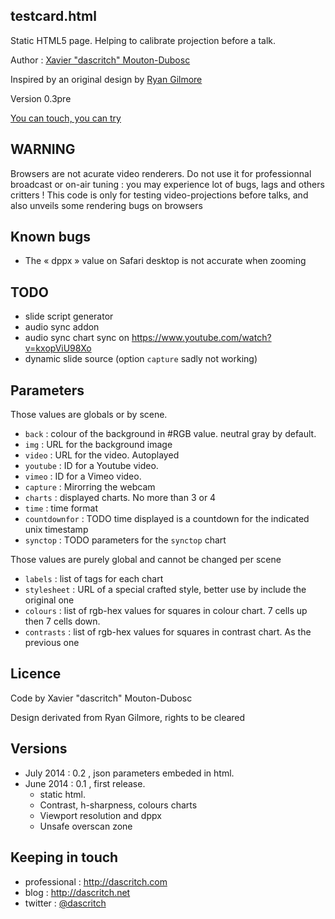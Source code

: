 testcard.html
--------------

Static HTML5 page. Helping to calibrate projection before a talk.

Author :  [Xavier "dascritch" Mouton-Dubosc](http://dascritch.com)

Inspired by an original design by [Ryan Gilmore](http://www.urbanspaceman.net/urbanspaceman/index.php?/print/tv-test-card/)

Version 0.3pre

[You can touch, you can try](http://dascritch.github.io/testcard.html/)

WARNING
-------
Browsers are not acurate video renderers. Do not use it for professionnal broadcast or on-air tuning : you may experience lot of bugs, lags and others critters !
This code is only for testing video-projections before talks, and also unveils some rendering bugs on browsers

Known bugs
----------
* The « dppx » value on Safari desktop is not accurate when zooming

TODO
----
* slide script generator
* audio sync addon
* audio sync chart sync on https://www.youtube.com/watch?v=kxopViU98Xo
* dynamic slide source (option `capture` sadly not working)

Parameters
----------
Those values are globals or by scene.
* `back` : colour of the background in #RGB value. neutral gray by default.
* `img` : URL for the background image
* `video` : URL for the video. Autoplayed
* `youtube` : ID for a Youtube video.
* `vimeo` : ID for a Vimeo video.
* `capture` : Mirorring the webcam
* `charts` : displayed charts. No more than 3 or 4
* `time` : time format
* `countdownfor` : TODO time displayed is a countdown for the indicated unix timestamp
* `synctop` : TODO parameters for the `synctop` chart

Those values are purely global and cannot be changed per scene
* `labels` : list of tags for each chart
* `stylesheet` : URL of a special crafted style, better use by include the original one
* `colours` : list of rgb-hex values for squares in colour chart. 7 cells up then 7 cells down.
* `contrasts` : list of rgb-hex values for squares in contrast chart. As the previous one

Licence
-------

Code by Xavier "dascritch" Mouton-Dubosc

Design derivated from Ryan Gilmore, rights to be cleared

Versions
--------
* July 2014 : 0.2 , json parameters embeded in html.
* June 2014 : 0.1 , first release.
  * static html.
  * Contrast, h-sharpness, colours charts
  * Viewport resolution and dppx
  * Unsafe overscan zone

Keeping in touch
----------------
* professional : <http://dascritch.com>
* blog : <http://dascritch.net>
* twitter : [@dascritch](https://twitter.com/dascritch)
